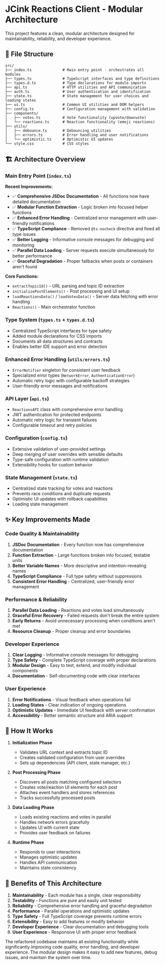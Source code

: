 # JCink Reactions Client - Modular Architecture

This project features a clean, modular architecture designed for maintainability, reliability, and developer experience.

## 📁 File Structure

```
src/
├── index.ts              # Main entry point - orchestrates all modules
├── types.ts              # TypeScript interfaces and type definitions
├── types.d.ts            # Type declarations for module imports
├── api.ts                # HTTP utilities and API communication
├── auth.ts               # User authentication and identification
├── state.ts              # State management for user choices and loading states
├── ui.ts                 # Common UI utilities and DOM helpers
├── config.ts             # Configuration management with validation
├── components/
│   ├── votes.ts          # Vote functionality (upvote/downvote)
│   └── reactions.ts      # Reaction functionality (emoji reactions)
├── utils/
│   ├── debounce.ts       # Debouncing utilities
│   ├── errors.ts         # Error handling and user notifications
│   └── optimistic.ts     # Optimistic UI updates
└── style.css             # CSS styles
```

## 🏗️ Architecture Overview

### **Main Entry Point (`index.ts`)**

**Recent Improvements:**

- ✅ **Comprehensive JSDoc Documentation** - All functions now have detailed documentation
- ✅ **Modular Function Extraction** - Logic broken into focused helper functions
- ✅ **Enhanced Error Handling** - Centralized error management with user-friendly notifications
- ✅ **TypeScript Compliance** - Removed `@ts-nocheck` directive and fixed all type issues
- ✅ **Better Logging** - Informative console messages for debugging and monitoring
- ✅ **Parallel Data Loading** - Server requests execute simultaneously for better performance
- ✅ **Graceful Degradation** - Proper fallbacks when posts or containers aren't found

**Core Functions:**

- `extractTopicId()` - URL parsing and topic ID extraction
- `initializePostElements()` - Post processing and UI setup
- `loadReactionsData()` / `loadVotesData()` - Server data fetching with error handling
- `Reactions()` - Main orchestrator function

### **Type System (`types.ts` + `types.d.ts`)**

- Centralized TypeScript interfaces for type safety
- Added module declarations for CSS imports
- Documents all data structures and contracts
- Enables better IDE support and error detection

### **Enhanced Error Handling (`utils/errors.ts`)**

- `ErrorNotifier` singleton for consistent user feedback
- Specialized error types (`NetworkError`, `AuthenticationError`)
- Automatic retry logic with configurable backoff strategies
- User-friendly error messages and notifications

### **API Layer (`api.ts`)**

- `ReactionsAPI` class with comprehensive error handling
- JWT authentication for protected endpoints
- Automatic retry logic for transient failures
- Configurable timeout and retry policies

### **Configuration (`config.ts`)**

- Extensive validation of user-provided settings
- Deep merging of user overrides with sensible defaults
- Type-safe configuration with runtime validation
- Extensibility hooks for custom behavior

### **State Management (`state.ts`)**

- Centralized state tracking for votes and reactions
- Prevents race conditions and duplicate requests
- Optimistic UI updates with rollback capabilities
- Loading state management

## ✨ Key Improvements Made

### **Code Quality & Maintainability**

1. **JSDoc Documentation** - Every function now has comprehensive documentation
2. **Function Extraction** - Large functions broken into focused, testable units
3. **Better Variable Names** - More descriptive and intention-revealing names
4. **TypeScript Compliance** - Full type safety without suppressions
5. **Consistent Error Handling** - Centralized, user-friendly error management

### **Performance & Reliability**

1. **Parallel Data Loading** - Reactions and votes load simultaneously
2. **Graceful Error Recovery** - Failed requests don't break the entire system
3. **Early Returns** - Avoid unnecessary processing when conditions aren't met
4. **Resource Cleanup** - Proper cleanup and error boundaries

### **Developer Experience**

1. **Clear Logging** - Informative console messages for debugging
2. **Type Safety** - Complete TypeScript coverage with proper declarations
3. **Modular Design** - Easy to test, extend, and modify individual components
4. **Documentation** - Self-documenting code with clear interfaces

### **User Experience**

1. **Error Notifications** - Visual feedback when operations fail
2. **Loading States** - Clear indication of ongoing operations
3. **Optimistic Updates** - Immediate UI feedback with server confirmation
4. **Accessibility** - Better semantic structure and ARIA support

## 🔧 How It Works

1. **Initialization Phase**
   - Validates URL context and extracts topic ID
   - Creates validated configuration from user overrides
   - Sets up dependencies (API client, state manager, etc.)

2. **Post Processing Phase**
   - Discovers all posts matching configured selectors
   - Creates vote/reaction UI elements for each post
   - Attaches event handlers and stores references
   - Tracks successfully processed posts

3. **Data Loading Phase**
   - Loads existing reactions and votes in parallel
   - Handles network errors gracefully
   - Updates UI with current state
   - Provides user feedback on failures

4. **Runtime Phase**
   - Responds to user interactions
   - Manages optimistic updates
   - Handles API communication
   - Maintains state consistency

## 🎯 Benefits of This Architecture

1. **Maintainability** - Each module has a single, clear responsibility
2. **Testability** - Functions are pure and easily unit tested
3. **Reliability** - Comprehensive error handling and graceful degradation
4. **Performance** - Parallel operations and optimistic updates
5. **Type Safety** - Full TypeScript coverage prevents runtime errors
6. **Extensibility** - Easy to add features or modify behavior
7. **Developer Experience** - Clear documentation and debugging tools
8. **User Experience** - Responsive UI with proper error feedback

The refactored codebase maintains all existing functionality while significantly improving code quality, error handling, and developer experience. The modular design makes it easy to add new features, debug issues, and maintain the system over time.
